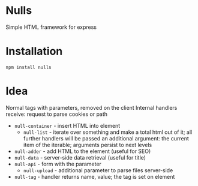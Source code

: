 # Nulls
Simple HTML framework for express

# Installation
```
npm install nulls
```

# Idea
Normal tags with parameters, removed on the client
Internal handlers receive: request to parse cookies or path

* `null-container` - insert HTML into element
  * `null-list` - iterate over something and make
    a total html out of it; all further handlers
    will be passed an additional argument: the current item
    of the iterable; arguments persist to next levels
* `null-adder` - add HTML to the element (useful for SEO)
* `null-data` - server-side data retrieval (useful for title)
* `null-api` - form with the parameter
  * `null-upload` - additional parameter to parse files server-side
* `null-tag` - handler returns name, value; the tag is set on element
